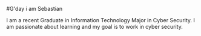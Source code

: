 #G'day i am Sebastian

I am a recent Graduate in Information Technology Major in Cyber Security.
I am passionate about learning and my goal is to work in cyber security.


